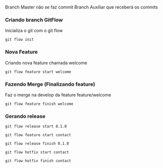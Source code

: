 Branch Master não se faz commit
Branch Auxiliar que receberá os commits


### Criando branch GitFlow

Inicializa o git com o git flow
```
git flow init
```

### Nova Feature

Criando nova feature chamada welcome
```
git flow feature start welcome
```

### Fazendo Merge (Finalizando feature)

Faz o merge na develop da feature feature/welcome
```
git flow feature finish welcome
```

### Gerando release

```
git flow release start 0.1.0
```

```
git flow feature start contact
```

```
git flow release finish 0.1.0
```

```
git flow hotfix start contact
```

```
git flow hotfix finish contact
```